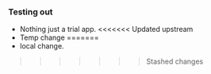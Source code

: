 ### Testing out 
- Nothing just a trial app.
<<<<<<< Updated upstream
- Temp change
=======
- local change.
>>>>>>> Stashed changes
